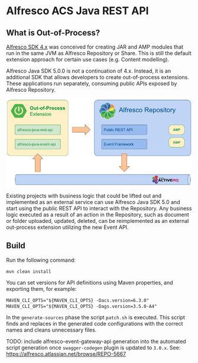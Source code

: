 # Alfresco ACS Java REST API

## What is Out-of-Process?

[Alfresco SDK 4.x](https://github.com/Alfresco/alfresco-sdk) was conceived for creating JAR and AMP
modules that run in the same JVM as Alfresco Repository or Share. This is still the default
extension approach for certain use cases (e.g. Content modelling).

Alfresco Java SDK 5.0.0 is not a continuation of 4.x. Instead, it is an additional SDK that allows
developers to create out-of-process extensions. These applications run separately, consuming public
APIs exposed by Alfresco Repository.

<p align="center">
  <img title="alfresco" alt='alfresco' src='docs/images/simple_integration_diagram.png'></img>
</p>

Existing projects with business logic that could be lifted out and implemented as an external
service can use Alfresco Java SDK 5.0 and start using the public REST API to interact with the
Repository. Any business logic executed as a result of an action in the Repository, such as document
or folder uploaded, updated, deleted, can be reimplemented as an external out-process extension
utilizing the new Event API.

## Build

Run the following command:

```console
mvn clean install
```

You can set versions for API definitions using Maven properties, and exporting them, for example:
```console
MAVEN_CLI_OPTS="${MAVEN_CLI_OPTS} -Dacs.version=6.3.0"
MAVEN_CLI_OPTS="${MAVEN_CLI_OPTS} -Dags.version=3.5.0-A4"
```

In the `generate-sources` phase the script `patch.sh` is executed. This script finds and replaces in the generated code configurations with the correct names and cleans unnecessary files.

TODO: include alfresco-event-gateway-api generation into the automated script generation once `swagger-codegen` plugin is updated to `3.0.x`. See: https://alfresco.atlassian.net/browse/REPO-5667
